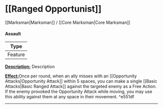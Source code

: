 # [[Ranged Opportunist]]
[[Marksman|Marksman]] / [[Core Marksman|Core Marksman]]

#### Assault

| Type | 
| --- |
| Feature | 

<u>**Description:**</u> Description

<u>**Effect:**</u>Once per round, when an ally misses with an [[Opportunity Attacks|Opportunity Attack]] within 5 spaces, you can make a single [[Basic Attacks|Basic Ranged Attack]] against the targeted enemy as a Free Action. If the enemy provoked the Opportunity Attack while moving, you may use this ability against them at any space in their movement. ^e551df


---